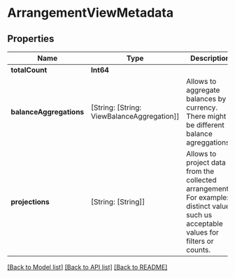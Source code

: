 # ArrangementViewMetadata

## Properties
Name | Type | Description | Notes
------------ | ------------- | ------------- | -------------
**totalCount** | **Int64** |  | [optional] 
**balanceAggregations** | [String: [String: ViewBalanceAggregation]] | Allows to aggregate balances by currency. There might be different balance agreggations. | [optional] 
**projections** | [String: [String]] | Allows to project data from the collected arrangements. For example: distinct values such us acceptable values for filters or counts.  | [optional] 

[[Back to Model list]](../README.md#documentation-for-models) [[Back to API list]](../README.md#documentation-for-api-endpoints) [[Back to README]](../README.md)

